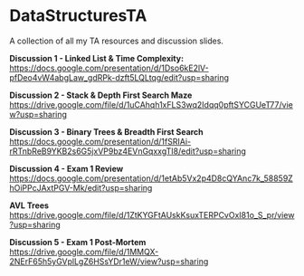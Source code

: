 # DataStructuresTA

A collection of all my TA resources and discussion slides.

**Discussion 1 - Linked List & Time Complexity:** https://docs.google.com/presentation/d/1Dso6kE2lV-pfDeo4vW4abgLaw_gdRPk-dzft5LQLtqg/edit?usp=sharing

**Discussion 2 - Stack & Depth First Search Maze** https://drive.google.com/file/d/1uCAhqh1xFLS3wq2Idqq0pftSYCGUeT77/view?usp=sharing

**Discussion 3 - Binary Trees & Breadth First Search** https://docs.google.com/presentation/d/1fSRIAi-rRTnbReB9YKB2s6G5jxVP9bz4EVnGqxxgTI8/edit?usp=sharing

**Discussion 4 - Exam 1 Review** https://docs.google.com/presentation/d/1etAb5Vx2p4D8cQYAnc7k_58859ZhOiPPcJAxtPGV-Mk/edit?usp=sharing

**AVL Trees** https://drive.google.com/file/d/1ZtKYGFtAUskKsuxTERPCvOxI81o_S_pr/view?usp=sharing

**Discussion 5 - Exam 1 Post-Mortem** https://drive.google.com/file/d/1MMQX-2NErF65h5yGVplLgZ6HSsYDr1eW/view?usp=sharing
